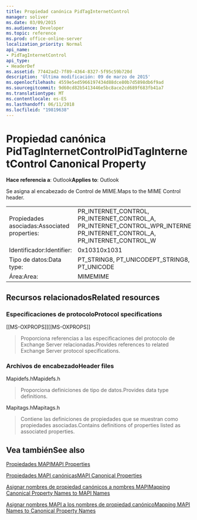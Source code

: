 ```yaml
---
title: Propiedad canónica PidTagInternetControl
manager: soliver
ms.date: 03/09/2015
ms.audience: Developer
ms.topic: reference
ms.prod: office-online-server
localization_priority: Normal
api_name:
- PidTagInternetControl
api_type:
- HeaderDef
ms.assetid: 77442ad2-7f89-4364-8327-5f95c59b720d
description: 'Última modificación: 09 de marzo de 2015'
ms.openlocfilehash: 4559e5ed5966197434d88dce80b7d5898db6f9ad
ms.sourcegitcommit: 9d60cd82b5413446e5bc8ace2cd689f683fb41a7
ms.translationtype: MT
ms.contentlocale: es-ES
ms.lasthandoff: 06/11/2018
ms.locfileid: "19819638"
---
```

# <a name="pidtaginternetcontrol-canonical-property"></a><span data-ttu-id="30e39-103">Propiedad canónica PidTagInternetControl</span><span class="sxs-lookup"><span data-stu-id="30e39-103">PidTagInternetControl Canonical Property</span></span>

  
  
<span data-ttu-id="30e39-104">**Hace referencia a**: Outlook</span><span class="sxs-lookup"><span data-stu-id="30e39-104">**Applies to**: Outlook</span></span> 
  
<span data-ttu-id="30e39-105">Se asigna al encabezado de Control de MIME.</span><span class="sxs-lookup"><span data-stu-id="30e39-105">Maps to the MIME Control header.</span></span>
  
|||
|:-----|:-----|
|<span data-ttu-id="30e39-106">Propiedades asociadas:</span><span class="sxs-lookup"><span data-stu-id="30e39-106">Associated properties:</span></span>  <br/> |<span data-ttu-id="30e39-107">PR_INTERNET_CONTROL, PR_INTERNET_CONTROL_A, PR_INTERNET_CONTROL_W</span><span class="sxs-lookup"><span data-stu-id="30e39-107">PR_INTERNET_CONTROL, PR_INTERNET_CONTROL_A, PR_INTERNET_CONTROL_W</span></span>  <br/> |
|<span data-ttu-id="30e39-108">Identificador:</span><span class="sxs-lookup"><span data-stu-id="30e39-108">Identifier:</span></span>  <br/> |<span data-ttu-id="30e39-109">0x1031</span><span class="sxs-lookup"><span data-stu-id="30e39-109">0x1031</span></span>  <br/> |
|<span data-ttu-id="30e39-110">Tipo de datos:</span><span class="sxs-lookup"><span data-stu-id="30e39-110">Data type:</span></span>  <br/> |<span data-ttu-id="30e39-111">PT_STRING8, PT_UNICODE</span><span class="sxs-lookup"><span data-stu-id="30e39-111">PT_STRING8, PT_UNICODE</span></span>  <br/> |
|<span data-ttu-id="30e39-112">Área:</span><span class="sxs-lookup"><span data-stu-id="30e39-112">Area:</span></span>  <br/> |<span data-ttu-id="30e39-113">MIME</span><span class="sxs-lookup"><span data-stu-id="30e39-113">MIME</span></span>  <br/> |
   
## <a name="related-resources"></a><span data-ttu-id="30e39-114">Recursos relacionados</span><span class="sxs-lookup"><span data-stu-id="30e39-114">Related resources</span></span>

### <a name="protocol-specifications"></a><span data-ttu-id="30e39-115">Especificaciones de protocolo</span><span class="sxs-lookup"><span data-stu-id="30e39-115">Protocol specifications</span></span>

<span data-ttu-id="30e39-116">[[MS-OXPROPS]]</span><span class="sxs-lookup"><span data-stu-id="30e39-116">[[MS-OXPROPS]]</span></span> 
  
> <span data-ttu-id="30e39-117">Proporciona referencias a las especificaciones del protocolo de Exchange Server relacionadas.</span><span class="sxs-lookup"><span data-stu-id="30e39-117">Provides references to related Exchange Server protocol specifications.</span></span>
    
### <a name="header-files"></a><span data-ttu-id="30e39-118">Archivos de encabezado</span><span class="sxs-lookup"><span data-stu-id="30e39-118">Header files</span></span>

<span data-ttu-id="30e39-119">Mapidefs.h</span><span class="sxs-lookup"><span data-stu-id="30e39-119">Mapidefs.h</span></span>
  
> <span data-ttu-id="30e39-120">Proporciona definiciones de tipo de datos.</span><span class="sxs-lookup"><span data-stu-id="30e39-120">Provides data type definitions.</span></span>
    
<span data-ttu-id="30e39-121">Mapitags.h</span><span class="sxs-lookup"><span data-stu-id="30e39-121">Mapitags.h</span></span>
  
> <span data-ttu-id="30e39-122">Contiene las definiciones de propiedades que se muestran como propiedades asociadas.</span><span class="sxs-lookup"><span data-stu-id="30e39-122">Contains definitions of properties listed as associated properties.</span></span>
    
## <a name="see-also"></a><span data-ttu-id="30e39-123">Vea también</span><span class="sxs-lookup"><span data-stu-id="30e39-123">See also</span></span>



[<span data-ttu-id="30e39-124">Propiedades MAPI</span><span class="sxs-lookup"><span data-stu-id="30e39-124">MAPI Properties</span></span>](mapi-properties.md)
  
[<span data-ttu-id="30e39-125">Propiedades MAPI canónicas</span><span class="sxs-lookup"><span data-stu-id="30e39-125">MAPI Canonical Properties</span></span>](mapi-canonical-properties.md)
  
[<span data-ttu-id="30e39-126">Asignar nombres de propiedad canónicos a nombres MAPI</span><span class="sxs-lookup"><span data-stu-id="30e39-126">Mapping Canonical Property Names to MAPI Names</span></span>](mapping-canonical-property-names-to-mapi-names.md)
  
[<span data-ttu-id="30e39-127">Asignar nombres MAPI a los nombres de propiedad canónico</span><span class="sxs-lookup"><span data-stu-id="30e39-127">Mapping MAPI Names to Canonical Property Names</span></span>](mapping-mapi-names-to-canonical-property-names.md)

